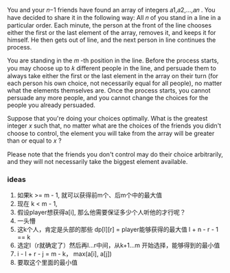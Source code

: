 You and your 𝑛−1
 friends have found an array of integers 𝑎1,𝑎2,…,𝑎𝑛
. You have decided to share it in the following way: All 𝑛
 of you stand in a line in a particular order. Each minute, the person at the front of the line chooses either the first or the last element of the array, removes it, and keeps it for himself. He then gets out of line, and the next person in line continues the process.

You are standing in the 𝑚
-th position in the line. Before the process starts, you may choose up to 𝑘
 different people in the line, and persuade them to always take either the first or the last element in the array on their turn (for each person his own choice, not necessarily equal for all people), no matter what the elements themselves are. Once the process starts, you cannot persuade any more people, and you cannot change the choices for the people you already persuaded.

Suppose that you're doing your choices optimally. What is the greatest integer 𝑥
 such that, no matter what are the choices of the friends you didn't choose to control, the element you will take from the array will be greater than or equal to 𝑥
?

Please note that the friends you don't control may do their choice arbitrarily, and they will not necessarily take the biggest element available.

### ideas
1. 如果k >= m - 1, 就可以获得前m个、后m个中的最大值
2. 现在 k < m - 1,
3. 假设player想获得a[i], 那么他需要保证多少个人听他的才行呢？
4. 一头懵
5. 这k个人，肯定是头部的那些 dp[l][r] = player能够获得的最大值 l + n - r - 1 == k
6. 选定l（r就确定了）然后再l...r中间，从k+1...m 开始选择，能够得到的最小值
7. i - l + r - j = m - k， max(a[i], a[j])
8. 要取这个里面的最小值